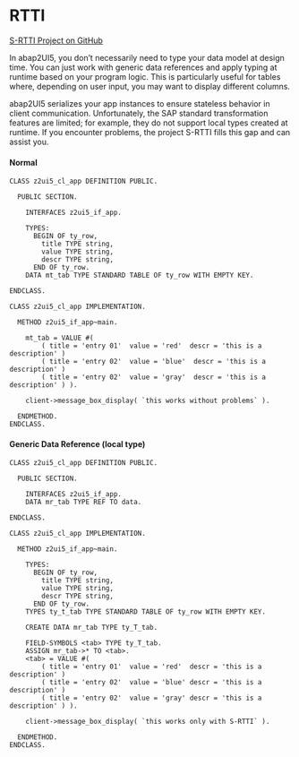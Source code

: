 # RTTI

<i class="fa-brands fa-github"></i> [S-RTTI Project on GitHub](https://github.com/sandraros/S-RTTI)

In abap2UI5, you don’t necessarily need to type your data model at design time. You can just work with generic data references and apply typing at runtime based on your program logic. This is particularly useful for tables where, depending on user input, you may want to display different columns.<br>

abap2UI5 serializes your app instances to ensure stateless behavior in client communication. Unfortunately, the SAP standard transformation features are limited; for example, they do not support local types created at runtime. If you encounter problems, the project S-RTTI fills this gap and can assist you.

#### Normal

```abap
CLASS z2ui5_cl_app DEFINITION PUBLIC.

  PUBLIC SECTION.

    INTERFACES z2ui5_if_app.

    TYPES:
      BEGIN OF ty_row,
        title TYPE string,
        value TYPE string,
        descr TYPE string,
      END OF ty_row.
    DATA mt_tab TYPE STANDARD TABLE OF ty_row WITH EMPTY KEY.

ENDCLASS.

CLASS z2ui5_cl_app IMPLEMENTATION.

  METHOD z2ui5_if_app~main.

    mt_tab = VALUE #(
        ( title = 'entry 01'  value = 'red'  descr = 'this is a description' )
        ( title = 'entry 02'  value = 'blue'  descr = 'this is a description' )
        ( title = 'entry 02'  value = 'gray'  descr = 'this is a description' ) ).

    client->message_box_display( `this works without problems` ).

  ENDMETHOD.
ENDCLASS.
```

#### Generic Data Reference (local type)
```abap
CLASS z2ui5_cl_app DEFINITION PUBLIC.

  PUBLIC SECTION.

    INTERFACES z2ui5_if_app.
    DATA mr_tab TYPE REF TO data.

ENDCLASS.

CLASS z2ui5_cl_app IMPLEMENTATION.

  METHOD z2ui5_if_app~main.

    TYPES:
      BEGIN OF ty_row,
        title TYPE string,
        value TYPE string,
        descr TYPE string,
      END OF ty_row.
    TYPES ty_t_tab TYPE STANDARD TABLE OF ty_row WITH EMPTY KEY.

    CREATE DATA mr_tab TYPE ty_T_tab.

    FIELD-SYMBOLS <tab> TYPE ty_T_tab.
    ASSIGN mr_tab->* TO <tab>.
    <tab> = VALUE #(
        ( title = 'entry 01'  value = 'red'  descr = 'this is a description' )
        ( title = 'entry 02'  value = 'blue' descr = 'this is a description' )
        ( title = 'entry 02'  value = 'gray' descr = 'this is a description' ) ).

    client->message_box_display( `this works only with S-RTTI` ).

  ENDMETHOD.
ENDCLASS.
```
